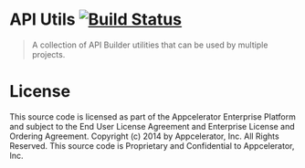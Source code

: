 # API Utils [![Build Status](https://magnum.travis-ci.com/appcelerator/arrow-util.svg?token=ph6xdReX6PW2XENunBEH&branch=master)](https://magnum.travis-ci.com/appcelerator/arrow-util)

> A collection of API Builder utilities that can be used by multiple projects.

# License

This source code is licensed as part of the Appcelerator Enterprise Platform and subject to the End User License Agreement and Enterprise License and Ordering Agreement. Copyright (c) 2014 by Appcelerator, Inc. All Rights Reserved. This source code is Proprietary and Confidential to Appcelerator, Inc.
